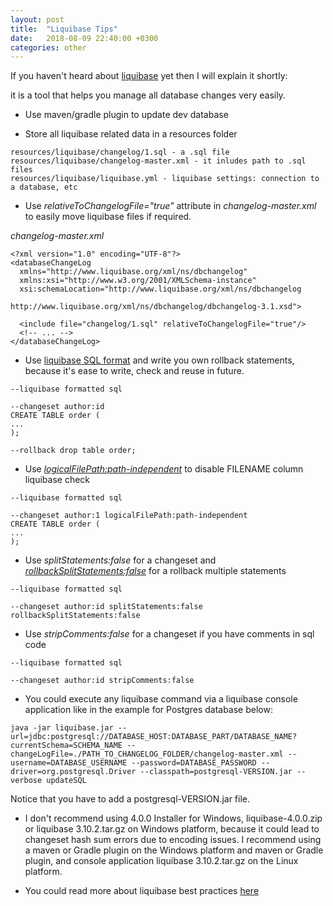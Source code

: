 ```yaml
---
layout: post
title:  "Liquibase Tips"
date:   2018-08-09 22:40:00 +0300
categories: other
---
```


If you haven't heard about [liquibase][0] yet then I will explain it shortly:

it is a tool that helps you manage all database changes very easily.

- Use maven/gradle plugin to update dev database

- Store all liquibase related data in a resources folder

```
resources/liquibase/changelog/1.sql - a .sql file
resources/liquibase/changelog-master.xml - it inludes path to .sql files
resources/liquibase/liquibase.yml - liquibase settings: connection to a database, etc
```

- Use *relativeToChangelogFile="true"* attribute in *changelog-master.xml* to easily move liquibase files if required.

*changelog-master.xml*

```
<?xml version="1.0" encoding="UTF-8"?> 
<databaseChangeLog
  xmlns="http://www.liquibase.org/xml/ns/dbchangelog"
  xmlns:xsi="http://www.w3.org/2001/XMLSchema-instance"
  xsi:schemaLocation="http://www.liquibase.org/xml/ns/dbchangelog
                      http://www.liquibase.org/xml/ns/dbchangelog/dbchangelog-3.1.xsd">

  <include file="changelog/1.sql" relativeToChangelogFile="true"/>
  <!-- ... -->
</databaseChangeLog>
```

- Use [liquibase SQL format][1] and write you own rollback statements, because it's ease to write, check and reuse in future.

```
--liquibase formatted sql

--changeset author:id
CREATE TABLE order (
...
);

--rollback drop table order;
```

- Use [*logicalFilePath:path-independent*][3] to disable FILENAME column liquibase check

```
--liquibase formatted sql

--changeset author:1 logicalFilePath:path-independent
CREATE TABLE order (
...
);
```

- Use *splitStatements:false* for a changeset and [*rollbackSplitStatements:false*][2] for a rollback multiple statements

```
--liquibase formatted sql

--changeset author:id splitStatements:false rollbackSplitStatements:false
```

- Use *stripComments:false* for a changeset if you have comments in sql code

```
--liquibase formatted sql

--changeset author:id stripComments:false
```

- You could execute any liquibase command via a liquibase console application like in the example for Postgres database below:

```
java -jar liquibase.jar --url=jdbc:postgresql://DATABASE_HOST:DATABASE_PART/DATABASE_NAME?currentSchema=SCHEMA_NAME --changeLogFile=./PATH_TO_CHANGELOG_FOLDER/changelog-master.xml --username=DATABASE_USERNAME --password=DATABASE_PASSWORD --driver=org.postgresql.Driver --classpath=postgresql-VERSION.jar --verbose updateSQL
```

Notice that you have to add a postgresql-VERSION.jar file.

- I don't recommend using 4.0.0 Installer for Windows, liquibase-4.0.0.zip or liquibase 3.10.2.tar.gz on Windows platform, because it could lead to changeset hash sum errors due to encoding issues. I recommend using a maven or Gradle plugin on the Windows platform and maven or Gradle plugin, and console application liquibase 3.10.2.tar.gz on the Linux platform.

- You could read more about liquibase best practices [here](http://www.liquibase.org/bestpractices.html)

[0]: https://www.liquibase.org

[1]: https://www.liquibase.org/documentation/sql_format.html

[2]: https://github.com/liquibase/liquibase/pull/334

[3]: https://stackoverflow.com/a/19959756/3001953
